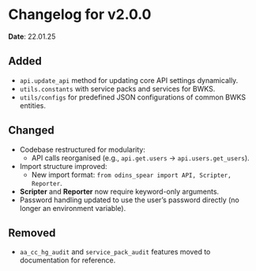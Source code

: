 # Changelog for v2.0.0 
**Date**: 22.01.25

## Added
- `api.update_api` method for updating core API settings dynamically.
- `utils.constants` with service packs and services for BWKS.
- `utils/configs` for predefined JSON configurations of common BWKS entities.

## Changed
- Codebase restructured for modularity:
  - API calls reorganised (e.g., `api.get.users` → `api.users.get_users`).
- Import structure improved:
  - New import format: `from odins_spear import API, Scripter, Reporter`.
- **Scripter** and **Reporter** now require keyword-only arguments.
- Password handling updated to use the user’s password directly (no longer an environment variable).

## Removed
- `aa_cc_hg_audit` and `service_pack_audit` features moved to documentation for reference.
